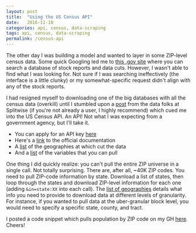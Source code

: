 ```yaml
---
layout: post
title:  "Using the US Census API"
date:   2016-11-10
categories: api, census, data-scraping
tags: api, census, data-scraping
permalink: /census-api
---
```


The other day I was building a model and wanted to layer in some ZIP-level census data. Some quick Googling led me to [this .gov site](http://factfinder.census.gov/faces/nav/jsf/pages/index.xhtml) where you can search a database of stock reports and data cuts.  However, I wasn't able to find what I was looking for.  Not sure if I was searching ineffectively (the interface is a little clunky) or my somewhat-specific request didn't align with any of the stock reports.

I had resigned myself to downloading one of the big databases with all the census data (overkill) until I stumbled upon a [post](https://blog.splitwise.com/2013/09/18/the-2010-us-census-population-by-zip-code-totally-free/) from the data folks at Splitwise (if you're not already a user, I highly recommend) which cued me into the US Census API.  An API!  Not what I was expecting from a government agency, but I'll take it.

+ You can apply for an API key [here](http://api.census.gov/data/key_signup.html)
+ Here's a [link](http://www.census.gov/data/developers/data-sets/decennial-census.html) to the official documentation
+ A [list](http://api.census.gov/data/2010/sf1/geography.html) of the geographies at which cut the data
+ And a [list](http://api.census.gov/data/2010/sf1/variables.html) of the variables that you can pull

One thing I did quickly realize: you can't pull the entire ZIP universe in a single call.  Not totally surprising.  There are, after all, ~40K ZIP codes.  You need to pull ZIP-code information by state.  Download a list of states, then loop through the states and download ZIP-level information for each one  (adding `&in=state:XX` into each call).  The [list of geographies](http://api.census.gov/data/2010/sf1/geography.html) details what info you need to provide to download data at different levels of granularity.  For instance, if you wanted to pull data at the uber-granular block level, you would need to specify a specific state, county, and tract.

I posted a code snippet which pulls population by ZIP code on my GH [here](https://github.com/donaldrauscher/census-api).  Cheers!
